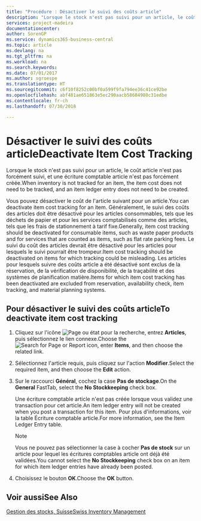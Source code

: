 ```yaml
---
title: "Procédure : Désactiver le suivi des coûts article"
description: "Lorsque le stock n'est pas suivi pour un article, le coût article n'est pas forcément suivi, et une écriture comptable article n'est pas forcément créée."
services: project-madeira
documentationcenter: 
author: SorenGP
ms.service: dynamics365-business-central
ms.topic: article
ms.devlang: na
ms.tgt_pltfrm: na
ms.workload: na
ms.search.keywords: 
ms.date: 07/01/2017
ms.author: sgroespe
ms.translationtype: HT
ms.sourcegitcommit: c6f10f8252c00bf0a599f9fa794ee36c41ce92be
ms.openlocfilehash: abf481ae651863e5ec290aacb58684980c31edbe
ms.contentlocale: fr-ch
ms.lasthandoff: 07/30/2018

---
```

# <a name="deactivate-item-cost-tracking"></a><span data-ttu-id="37e1e-103">Désactiver le suivi des coûts article</span><span class="sxs-lookup"><span data-stu-id="37e1e-103">Deactivate Item Cost Tracking</span></span>
<span data-ttu-id="37e1e-104">Lorsque le stock n'est pas suivi pour un article, le coût article n'est pas forcément suivi, et une écriture comptable article n'est pas forcément créée.</span><span class="sxs-lookup"><span data-stu-id="37e1e-104">When inventory is not tracked for an item, the item cost does not need to be tracked, and an item ledger entry does not need to be created.</span></span>  

<span data-ttu-id="37e1e-105">Vous pouvez désactiver le coût de l'article suivant pour un article.</span><span class="sxs-lookup"><span data-stu-id="37e1e-105">You can deactivate item cost tracking for an item.</span></span> <span data-ttu-id="37e1e-106">Généralement, le suivi des coûts des articles doit être désactivé pour les articles consommables, tels que les déchets de papier et pour les services comptabilisés comme des articles, tels que les frais de stationnement à tarif fixe.</span><span class="sxs-lookup"><span data-stu-id="37e1e-106">Generally, item cost tracking should be deactivated for consumable items, such as waste paper products and for services that are counted as items, such as flat rate parking fees.</span></span> <span data-ttu-id="37e1e-107">Le suivi du coût des articles devrait être désactivé pour les articles pour lesquels le suivi pourrait être trompeur.</span><span class="sxs-lookup"><span data-stu-id="37e1e-107">Item cost tracking should be deactivated on items for which tracking could be misleading.</span></span> <span data-ttu-id="37e1e-108">Les articles pour lesquels suivre des coûts article a été désactivé sont exclus de la réservation, de la vérification de disponibilité, de la traçabilité et des systèmes de planification matière.</span><span class="sxs-lookup"><span data-stu-id="37e1e-108">Items for which item cost tracking has been deactivated are excluded from reservation, availability check, item tracking, and material planning systems.</span></span>  

## <a name="to-deactivate-item-cost-tracking"></a><span data-ttu-id="37e1e-109">Pour désactiver le suivi des coûts article</span><span class="sxs-lookup"><span data-stu-id="37e1e-109">To deactivate item cost tracking</span></span>  

1.  <span data-ttu-id="37e1e-110">Cliquez sur l'icône ![Page ou état pour la recherche](../../media/ui-search/search_small.png "Page ou état pour la recherche"), entrez **Articles**, puis sélectionnez le lien connexe.</span><span class="sxs-lookup"><span data-stu-id="37e1e-110">Choose the ![Search for Page or Report](../../media/ui-search/search_small.png "Search for Page or Report icon") icon, enter **Items**, and then choose the related link.</span></span>  
2.  <span data-ttu-id="37e1e-111">Sélectionnez l'article requis, puis cliquez sur l'action **Modifier**.</span><span class="sxs-lookup"><span data-stu-id="37e1e-111">Select the required item, and then choose the **Edit** action.</span></span>  
3.  <span data-ttu-id="37e1e-112">Sur le raccourci **Général**, cochez la case **Pas de stockage**.</span><span class="sxs-lookup"><span data-stu-id="37e1e-112">On the **General** FastTab, select the **No Stockkeeping** check box.</span></span>  

    <span data-ttu-id="37e1e-113">Une écriture comptable article n'est pas créée lorsque vous validez une transaction pour cet article.</span><span class="sxs-lookup"><span data-stu-id="37e1e-113">An item ledger entry will not be created when you post a transaction for this item.</span></span> <span data-ttu-id="37e1e-114">Pour plus d'informations, voir la table Écriture comptable article.</span><span class="sxs-lookup"><span data-stu-id="37e1e-114">For more information, see the Item Ledger Entry table.</span></span>  

    > [!NOTE]  
    >  <span data-ttu-id="37e1e-115">Vous ne pouvez pas sélectionner la case à cocher **Pas de stock** sur un article pour lequel les écritures comptables article ont déjà été validées.</span><span class="sxs-lookup"><span data-stu-id="37e1e-115">You cannot select the **No Stockkeeping** check box on an item for which item ledger entries have already been posted.</span></span>  

4.  <span data-ttu-id="37e1e-116">Choisissez le bouton **OK**.</span><span class="sxs-lookup"><span data-stu-id="37e1e-116">Choose the **OK** button.</span></span>  

## <a name="see-also"></a><span data-ttu-id="37e1e-117">Voir aussi</span><span class="sxs-lookup"><span data-stu-id="37e1e-117">See Also</span></span>  
 [<span data-ttu-id="37e1e-118">Gestion des stocks, Suisse</span><span class="sxs-lookup"><span data-stu-id="37e1e-118">Swiss Inventory Management</span></span>](swiss-inventory-management.md)

